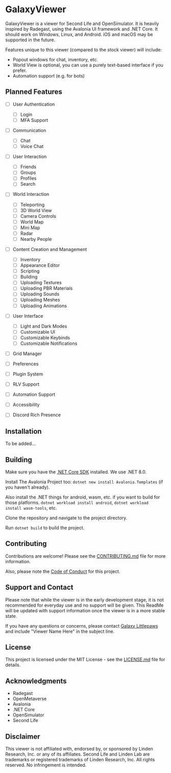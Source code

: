 # GalaxyViewer

GalaxyViewer is a viewer for Second Life and OpenSimulator. It is heavily inspired by Radegast, using the Avalonia UI framework and .NET Core. It should work on Windows, Linux, and Android. iOS and macOS may be supported in the future.

Features unique to this viewer (compared to the stock viewer) will include:

- Popout windows for chat, inventory, etc.
- World View is optional, you can use a purely text-based interface if you prefer.
- Automation support (e.g. for bots)

## Planned Features

- [ ] User Authentication

  - [ ] Login
  - [ ] MFA Support

- [ ] Communication

  - [ ] Chat
  - [ ] Voice Chat

- [ ] User Interaction

  - [ ] Friends
  - [ ] Groups
  - [ ] Profiles
  - [ ] Search

- [ ] World Interaction

  - [ ] Teleporting
  - [ ] 3D World View
  - [ ] Camera Controls
  - [ ] World Map
  - [ ] Mini Map
  - [ ] Radar
  - [ ] Nearby People

- [ ] Content Creation and Management

  - [ ] Inventory
  - [ ] Appearance Editor
  - [ ] Scripting
  - [ ] Building
  - [ ] Uploading Textures
  - [ ] Uploading PBR Materials
  - [ ] Uploading Sounds
  - [ ] Uploading Meshes
  - [ ] Uploading Animations

- [ ] User Interface

  - [ ] Light and Dark Modes
  - [ ] Customizable UI
  - [ ] Customizable Keybinds
  - [ ] Customizable Notifications

- [ ] Grid Manager
- [ ] Preferences
- [ ] Plugin System
- [ ] RLV Support
- [ ] Automation Support
- [ ] Accessibility
- [ ] Discord Rich Presence

## Installation

To be added...

## Building

Make sure you have the [.NET Core SDK](https://dotnet.microsoft.com/download) installed. We use .NET 8.0.

Install The Avalonia Project too: `dotnet new install Avalonia.Templates` (if you haven't already).

Also install the .NET things for android, wasm, etc. if you want to build for those platforms.
`dotnet workload install android`, `dotnet workload install wasm-tools`, etc.

Clone the repository and navigate to the project directory.

Run `dotnet build` to build the project.

## Contributing

Contributions are welcome! Please see the [CONTRIBUTING.md](CONTRIBUTING.md) file for more information.

Also, please note the [Code of Conduct](CODE_OF_CONDUCT.md) for this project.

## Support and Contact

Please note that while the viewer is in the early development stage, it is not recommended for everyday use and no support will be given. This ReadMe will be updated with support information once the viewer is in a more stable state.

If you have any questions or concerns, please contact [Galaxy Littlepaws](mailto:galaxylittlepaws@proton.me) and include "Viewer Name Here" in the subject line.

## License

This project is licensed under the MIT License - see the [LICENSE.md](LICENSE.md) file for details.

## Acknowledgments

- Radegast
- OpenMetaverse
- Avalonia
- .NET Core
- OpenSimulator
- Second Life

## Disclaimer

This viewer is not affiliated with, endorsed by, or sponsored by Linden Research, Inc. or any of its affiliates. Second Life and Linden Lab are trademarks or registered trademarks of Linden Research, Inc. All rights reserved. No infringement is intended.
